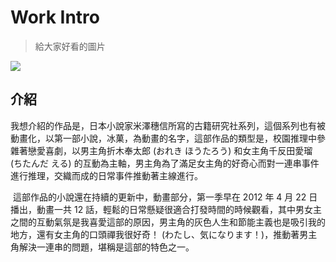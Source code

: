 # Work Intro

> 給大家好看的圖片

![](D:\Projects\village\image.jpg)

## 介紹

​	我想介紹的作品是，日本小說家米澤穗信所寫的古籍研究社系列，這個系列也有被動畫化，以第一部小說，冰菓，為動畫的名字，這部作品的類型是，校園推理中參雜著戀愛喜劇，以男主角折木奉太郎 (おれき ほうたろう) 和女主角千反田愛瑠 (ちたんだ える) 的互動為主軸，男主角為了滿足女主角的好奇心而對一連串事件進行推理，交織而成的日常事件推動著主線進行。

​	這部作品的小說還在持續的更新中，動畫部分，第一季早在 2012 年 4 月 22 日播出，動畫一共 12 話，輕鬆的日常懸疑很適合打發時間的時候觀看，其中男女主之間的互動氣氛是我喜愛這部的原因，男主角的灰色人生和節能主義也是吸引我的地方，還有女主角的口頭禪我很好奇！ (わたし、気になります！)，推動著男主角解決一連串的問題，堪稱是這部的特色之一。
